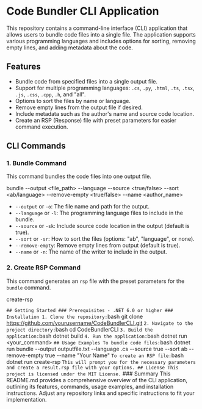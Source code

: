 # Code Bundler CLI Application

This repository contains a command-line interface (CLI) application that allows users to bundle code files into a single file. The application supports various programming languages and includes options for sorting, removing empty lines, and adding metadata about the code.

## Features

- Bundle code from specified files into a single output file.
- Support for multiple programming languages: `.cs`, `.py`, `.html`, `.ts`, `.tsx`, `.js`, `.css`, `.cpp`, `.h`, and "all".
- Options to sort the files by name or language.
- Remove empty lines from the output file if desired.
- Include metadata such as the author's name and source code location.
- Create an RSP (Response) file with preset parameters for easier command execution.

## CLI Commands

### 1. Bundle Command
This command bundles the code files into one output file.

bundle --output <file_path> --language <language> --source <true/false> --sort <ab/language> --remove-empty <true/false> --name <author_name>


- `--output` or `-o`: The file name and path for the output.
- `--language` or `-l`: The programming language files to include in the bundle.
- `--source` or `-sk`: Include source code location in the output (default is true).
- `--sort` or `-sr`: How to sort the files (options: "ab", "language", or none).
- `--remove-empty`: Remove empty lines from output (default is true).
- `--name` or `-n`: The name of the writer to include in the output.

### 2. Create RSP Command
This command generates an `rsp` file with the preset parameters for the `bundle` command.

create-rsp

` ## Getting Started ### Prerequisites - .NET 6.0 or higher ### Installation 1. Clone the repository: `bash git clone https://github.com/yourusername/CodeBundlerCLI.git ` 2. Navigate to the project directory: `bash cd CodeBundlerCLI ` 3. Build the application: `bash dotnet build ` 4. Run the application: `bash dotnet run <your_command> ` ## Usage Examples To bundle code files: `bash dotnet run bundle --output outputfile.txt --language .cs --source true --sort ab --remove-empty true --name "Your Name" ` To create an RSP file: `bash dotnet run create-rsp ` This will prompt you for the necessary parameters and create a result.rsp file with your options. ## License This project is licensed under the MIT License. ` ### Summary This README.md provides a comprehensive overview of the CLI application, outlining its features, commands, usage examples, and installation instructions. Adjust any repository links and specific instructions to fit your implementation.


